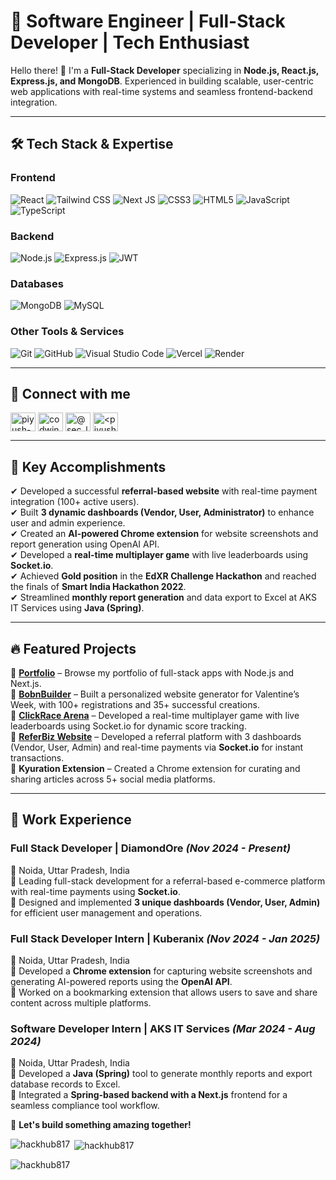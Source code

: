 # 🚀 Software Engineer | Full-Stack Developer | Tech Enthusiast

Hello there! 👋 I'm a **Full-Stack Developer** specializing in **Node.js, React.js, Express.js, and MongoDB**. Experienced in building scalable, user-centric web applications with real-time systems and seamless frontend-backend integration.

---

## 🛠 Tech Stack & Expertise

### **Frontend**  
![React](https://img.shields.io/badge/React-20232A?style=for-the-badge&logo=react&logoColor=61DAFB)
![Tailwind CSS](https://img.shields.io/badge/Tailwind_CSS-38B2AC?style=for-the-badge&logo=tailwind-css&logoColor=white)
![Next JS](https://img.shields.io/badge/Next-black?style=for-the-badge&logo=next.js&logoColor=white)
![CSS3](https://img.shields.io/badge/css3-%231572B6.svg?style=for-the-badge&logo=css3&logoColor=white)
![HTML5](https://img.shields.io/badge/html5-%23E34F26.svg?style=for-the-badge&logo=html5&logoColor=white)
![JavaScript](https://img.shields.io/badge/javascript-%23323330.svg?style=for-the-badge&logo=javascript&logoColor=%23F7DF1E)
![TypeScript](https://img.shields.io/badge/TypeScript-3178C6?style=for-the-badge&logo=typescript&logoColor=white)

### **Backend**  
![Node.js](https://img.shields.io/badge/Node.js-43853D?style=for-the-badge&logo=node.js&logoColor=white)
![Express.js](https://img.shields.io/badge/Express.js-000000?style=for-the-badge&logo=express&logoColor=white)
![JWT](https://img.shields.io/badge/JWT-black?style=for-the-badge&logo=JSON%20web%20tokens)

### **Databases**  
![MongoDB](https://img.shields.io/badge/MongoDB-4EA94B?style=for-the-badge&logo=mongodb&logoColor=white)
![MySQL](https://img.shields.io/badge/MySQL-4479A1?style=for-the-badge&logo=mysql&logoColor=white)

### **Other Tools & Services**  
![Git](https://img.shields.io/badge/git-%23F05033.svg?style=for-the-badge&logo=git&logoColor=white)
![GitHub](https://img.shields.io/badge/github-%23121011.svg?style=for-the-badge&logo=github&logoColor=white)
![Visual Studio Code](https://img.shields.io/badge/Visual%20Studio%20Code-0078d7.svg?style=for-the-badge&logo=visual-studio-code&logoColor=white)
![Vercel](https://img.shields.io/badge/Vercel-000000?style=for-the-badge&logo=vercel&logoColor=white)
![Render](https://img.shields.io/badge/Render-%46E3B7.svg?style=for-the-badge&logo=render&logoColor=white)

---

## 🔗 Connect with me
<p align="left">
<a href="https://linkedin.com/in/piyush-gupta-06b020213" target="blank"><img align="center" src="https://raw.githubusercontent.com/rahuldkjain/github-profile-readme-generator/master/src/images/icons/Social/linked-in-alt.svg" alt="piyush-gupta-06b020213" height="30" width="40" /></a>
<a href="https://www.leetcode.com/codwin123" target="blank"><img align="center" src="https://raw.githubusercontent.com/rahuldkjain/github-profile-readme-generator/master/src/images/icons/Social/leet-code.svg" alt="codwin123" height="30" width="40" /></a>
<a href="https://www.hackerrank.com/profile/sec_L_piyush" target="blank"><img align="center" src="https://raw.githubusercontent.com/rahuldkjain/github-profile-readme-generator/master/src/images/icons/Social/hackerearth.svg" alt="@sec_l_piyush" height="30" width="40" /></a>
<a href="https://auth.geeksforgeeks.org/user/piyushguptaji123" target="blank"><img align="center" src="https://raw.githubusercontent.com/rahuldkjain/github-profile-readme-generator/master/src/images/icons/Social/geeks-for-geeks.svg" alt="<piyushguptaji123>" height="30" width="40" /></a>
</p>

---

## 📌 Key Accomplishments

✔ Developed a successful **referral-based website** with real-time payment integration (100+ active users).  
✔ Built **3 dynamic dashboards (Vendor, User, Administrator)** to enhance user and admin experience.  
✔ Created an **AI-powered Chrome extension** for website screenshots and report generation using OpenAI API.  
✔ Developed a **real-time multiplayer game** with live leaderboards using **Socket.io**.  
✔ Achieved **Gold position** in the **EdXR Challenge Hackathon** and reached the finals of **Smart India Hackathon 2022**.  
✔ Streamlined **monthly report generation** and data export to Excel at AKS IT Services using **Java (Spring)**.  

---

## 🔥 Featured Projects

📌 **[Portfolio](https://piyush-gupta-profile.vercel.app/)** –  Browse my portfolio of full-stack apps with Node.js and Next.js.  
📌 **[BobnBuilder](https://love-bird.onrender.com/)** –  Built a personalized website generator for Valentine’s Week, with 100+ registrations and 35+ successful creations.  
📌 **[ClickRace Arena](https://deploy-real-time-app.onrender.com/)** – Developed a real-time multiplayer game with live leaderboards using Socket.io for dynamic score tracking.  
📌 **[ReferBiz Website](https://www.referbiz.in/)** – Developed a referral platform with 3 dashboards (Vendor, User, Admin) and real-time payments via **Socket.io** for instant transactions.   
📌 **Kyuration Extension** – Created a Chrome extension for curating and sharing articles across 5+ social media platforms.  

---

## 💼 Work Experience

### **Full Stack Developer | DiamondOre** _(Nov 2024 - Present)_
📍 Noida, Uttar Pradesh, India  
🔹 Leading full-stack development for a referral-based e-commerce platform with real-time payments using **Socket.io**.  
🔹 Designed and implemented **3 unique dashboards (Vendor, User, Admin)** for efficient user management and operations.  

### **Full Stack Developer Intern | Kuberanix** _(Nov 2024 - Jan 2025)_
📍 Noida, Uttar Pradesh, India  
🔹 Developed a **Chrome extension** for capturing website screenshots and generating AI-powered reports using the **OpenAI API**.  
🔹 Worked on a bookmarking extension that allows users to save and share content across multiple platforms.  

### **Software Developer Intern | AKS IT Services** _(Mar 2024 - Aug 2024)_
📍 Noida, Uttar Pradesh, India  
🔹 Developed a **Java (Spring)** tool to generate monthly reports and export database records to Excel.  
🔹 Integrated a **Spring-based backend with a Next.js** frontend for a seamless compliance tool workflow.  

🚀 **Let's build something amazing together!**


<p><img align="left" src="https://github-readme-stats.vercel.app/api/top-langs?username=hackhub817&show_icons=true&locale=en&layout=compact" alt="hackhub817" /></p>

<p>&nbsp;<img align="center" src="https://github-readme-stats.vercel.app/api?username=hackhub817&show_icons=true&locale=en" alt="hackhub817" /></p>

<p><img align="center" src="https://github-readme-streak-stats.herokuapp.com/?user=hackhub817&" alt="hackhub817" /></p>


